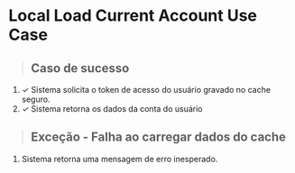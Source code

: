 # Local Load Current Account Use Case

> ## Caso de sucesso
1. ✓ Sistema solicita o token de acesso do usuário gravado no cache seguro.
2. ✓ Sistema retorna os dados da conta do usuário

> ## Exceção - Falha ao carregar dados do cache
1. Sistema retorna uma mensagem de erro inesperado. 